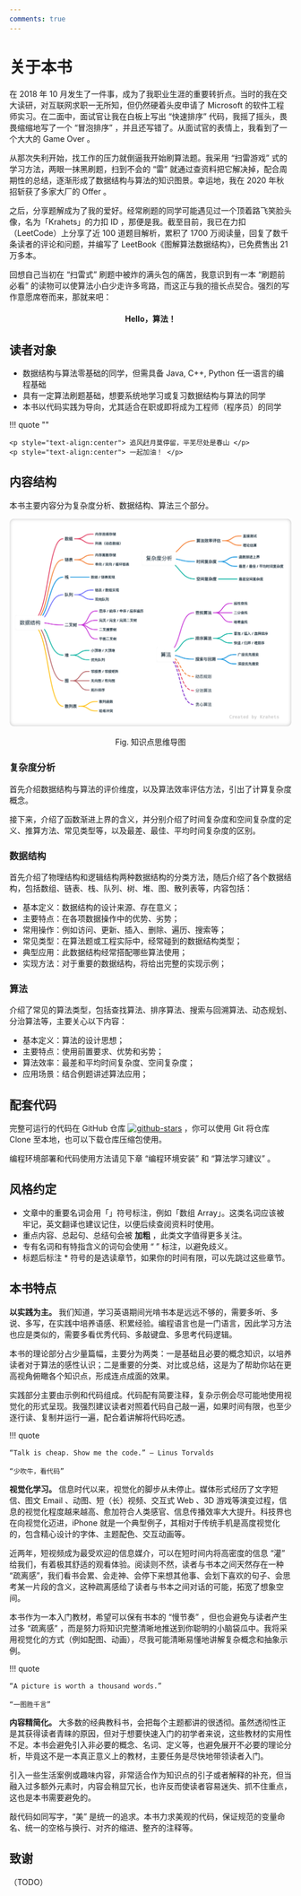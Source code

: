 ```yaml
---
comments: true
---
```


# 关于本书

在 2018 年 10 月发生了一件事，成为了我职业生涯的重要转折点。当时的我在交大读研，对互联网求职一无所知，但仍然硬着头皮申请了 Microsoft 的软件工程师实习。在二面中，面试官让我在白板上写出 “快速排序” 代码，我摇了摇头，畏畏缩缩地写了一个 “冒泡排序” ，并且还写错了。从面试官的表情上，我看到了一个大大的 Game Over 。

从那次失利开始，找工作的压力就倒逼我开始刷算法题。我采用 “扫雷游戏” 式的学习方法，两眼一抹黑刷题，扫到不会的 “雷” 就通过查资料把它解决掉，配合周期性的总结，逐渐形成了数据结构与算法的知识图景。幸运地，我在 2020 年秋招斩获了多家大厂的 Offer 。

之后，分享题解成为了我的爱好。经常刷题的同学可能遇见过一个顶着路飞笑脸头像，名为「Krahets」的力扣 ID ，那便是我。截至目前，我已在力扣（LeetCode）上分享了近 100 道题目解析，累积了 1700 万阅读量，回复了数千条读者的评论和问题，并编写了 LeetBook《图解算法数据结构》，已免费售出 21 万多本。

回想自己当初在 “扫雷式” 刷题中被炸的满头包的痛苦，我意识到有一本 “刷题前必看” 的读物可以使算法小白少走许多弯路，而这正与我的擅长点契合。强烈的写作意愿席卷而来，那就来吧：

<h4 style="text-align:center"> Hello，算法！ </h4>

## 读者对象

- 数据结构与算法零基础的同学，但需具备 Java, C++, Python 任一语言的编程基础
- 具有一定算法刷题基础，想要系统地学习或复习数据结构与算法的同学
- 本书以代码实践为导向，尤其适合在职或即将成为工程师（程序员）的同学

!!! quote ""

    <p style="text-align:center"> 追风赶月莫停留，平芜尽处是春山 </p>
    <p style="text-align:center"> 一起加油！ </p>

## 内容结构

本书主要内容分为复杂度分析、数据结构、算法三个部分。

![mindmap](index.assets/mindmap.png)

<p style="text-align:center"> Fig. 知识点思维导图 </p>

### 复杂度分析

首先介绍数据结构与算法的评价维度，以及算法效率评估方法，引出了计算复杂度概念。

接下来，介绍了函数渐进上界的含义，并分别介绍了时间复杂度和空间复杂度的定义、推算方法、常见类型等，以及最差、最佳、平均时间复杂度的区别。

### 数据结构

首先介绍了物理结构和逻辑结构两种数据结构的分类方法，随后介绍了各个数据结构，包括数组、链表、栈、队列、树、堆、图、散列表等，内容包括：

- 基本定义：数据结构的设计来源、存在意义；
- 主要特点：在各项数据操作中的优势、劣势；
- 常用操作：例如访问、更新、插入、删除、遍历、搜索等；
- 常见类型：在算法题或工程实际中，经常碰到的数据结构类型；
- 典型应用：此数据结构经常搭配哪些算法使用；
- 实现方法：对于重要的数据结构，将给出完整的实现示例；

### 算法

介绍了常见的算法类型，包括查找算法、排序算法、搜索与回溯算法、动态规划、分治算法等，主要关心以下内容：

- 基本定义：算法的设计思想；
- 主要特点：使用前置要求、优势和劣势；
- 算法效率：最差和平均时间复杂度、空间复杂度；
- 应用场景：结合例题讲述算法应用；

## 配套代码

完整可运行的代码在 GitHub 仓库 [![github-stars](https://img.shields.io/github/stars/krahets/hello-algo?style=social)](https://github.com/krahets/hello-algo) ，你可以使用 Git 将仓库 Clone 至本地，也可以下载仓库压缩包使用。

编程环境部署和代码使用方法请见下章 “编程环境安装” 和 “算法学习建议” 。

## 风格约定

- 文章中的重要名词会用「」符号标注，例如「数组 Array」。这类名词应该被牢记，英文翻译也建议记住，以便后续查阅资料时使用。
- 重点内容、总起句、总结句会被 **加粗** ，此类文字值得更多关注。
- 专有名词和有特指含义的词句会使用 “ ” 标注，以避免歧义。 
- 标题后标注 * 符号的是选读章节，如果你的时间有限，可以先跳过这些章节。

## 本书特点

**以实践为主。** 我们知道，学习英语期间光啃书本是远远不够的，需要多听、多说、多写，在实践中培养语感、积累经验。编程语言也是一门语言，因此学习方法也应是类似的，需要多看优秀代码、多敲键盘、多思考代码逻辑。

本书的理论部分占少量篇幅，主要分为两类：一是基础且必要的概念知识，以培养读者对于算法的感性认识；二是重要的分类、对比或总结，这是为了帮助你站在更高视角俯瞰各个知识点，形成连点成面的效果。

实践部分主要由示例和代码组成。代码配有简要注释，复杂示例会尽可能地使用视觉化的形式呈现。我强烈建议读者对照着代码自己敲一遍，如果时间有限，也至少逐行读、复制并运行一遍，配合着讲解将代码吃透。

!!! quote

    “Talk is cheap. Show me the code.” ― Linus Torvalds
    
    “少吹牛，看代码”

**视觉化学习。** 信息时代以来，视觉化的脚步从未停止。媒体形式经历了文字短信、图文 Email 、动图、短（长）视频、交互式 Web 、3D 游戏等演变过程，信息的视觉化程度越来越高、愈加符合人类感官、信息传播效率大大提升。科技界也在向视觉化迈进，iPhone 就是一个典型例子，其相对于传统手机是高度视觉化的，包含精心设计的字体、主题配色、交互动画等。

近两年，短视频成为最受欢迎的信息媒介，可以在短时间内将高密度的信息 “灌” 给我们，有着极其舒适的观看体验。阅读则不然，读者与书本之间天然存在一种 “疏离感”，我们看书会累、会走神、会停下来想其他事、会划下喜欢的句子、会思考某一片段的含义，这种疏离感给了读者与书本之间对话的可能，拓宽了想象空间。

本书作为一本入门教材，希望可以保有书本的 “慢节奏” ，但也会避免与读者产生过多 “疏离感” ，而是努力将知识完整清晰地推送到你聪明的小脑袋瓜中。我将采用视觉化的方式（例如配图、动画），尽我可能清晰易懂地讲解复杂概念和抽象示例。

!!! quote

    “A picture is worth a thousand words.”
    
    “一图胜千言”

**内容精简化。** 大多数的经典教科书，会把每个主题都讲的很透彻。虽然透彻性正是其获得读者青睐的原因，但对于想要快速入门的初学者来说，这些教材的实用性不足。本书会避免引入非必要的概念、名词、定义等，也避免展开不必要的理论分析，毕竟这不是一本真正意义上的教材，主要任务是尽快地带领读者入门。

引入一些生活案例或趣味内容，非常适合作为知识点的引子或者解释的补充，但当融入过多额外元素时，内容会稍显冗长，也许反而使读者容易迷失、抓不住重点，这也是本书需要避免的。

敲代码如同写字，“美” 是统一的追求。本书力求美观的代码，保证规范的变量命名、统一的空格与换行、对齐的缩进、整齐的注释等。

## 致谢

（TODO）
